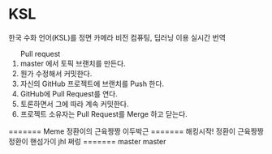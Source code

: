 ﻿# KSL
한국 수화 언어(KSL)를 정면 카메라 비전 컴퓨팅, 딥러닝 이용 실시간 번역
<ol>
Pull request
  <li>master 에서 토픽 브랜치를 만든다.</li>
  <li>뭔가 수정해서 커밋한다.</li>
<li>자신의 GitHub 프로젝트에 브랜치를 Push 한다.</li>
<li>GitHub에 Pull Request를 연다.</li>
<li>토론하면서 그에 따라 계속 커밋한다.</li>
<li>프로젝트 소유자는 Pull Request를 Merge 하고 닫는다.</li>
</ol>
=======
Meme
정환이의 근육짱짱 이두박근
=======
해킹시작!
정환이 근육짱짱
정환이 핸섬가이
jhl
쩌렁
=======
master
master
